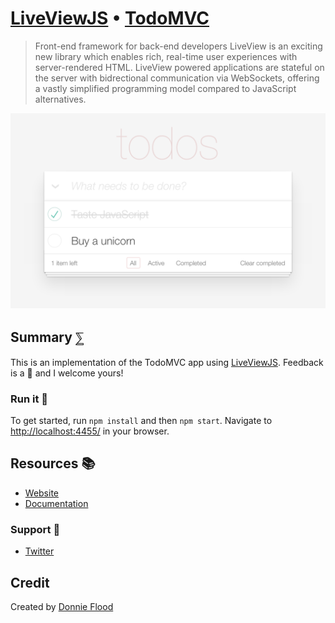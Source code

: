 # [LiveViewJS](https://github.com/floodfx/liveviewjs) • [TodoMVC](http://todomvc.com)

> Front-end framework for back-end developers
> LiveView is an exciting new library which enables rich, real-time user experiences with server-rendered HTML. LiveView powered applications are stateful on the server with bidrectional communication via WebSockets, offering a vastly simplified programming model compared to JavaScript alternatives.

![](https://github.com/tastejs/todomvc-app-css/raw/master/screenshot.png)

## Summary ⅀
This is an implementation of the TodoMVC app using [LiveViewJS](https://github.com/floodfx/liveviewjs). Feedback is a 🎁 and I welcome yours!

### Run it 🏃
To get started, run `npm install` and then `npm start`.  Navigate to [http://localhost:4455/](http://localhost:4455/) in your browser.

## Resources 📚

- [Website](https://github.com/floodfx/liveviewjs)
- [Documentation](https://github.com/floodfx/liveviewjs)

### Support 💌

- [Twitter](http://twitter.com/floodfx)


## Credit
Created by [Donnie Flood](http://twitter.com/floodfx)
